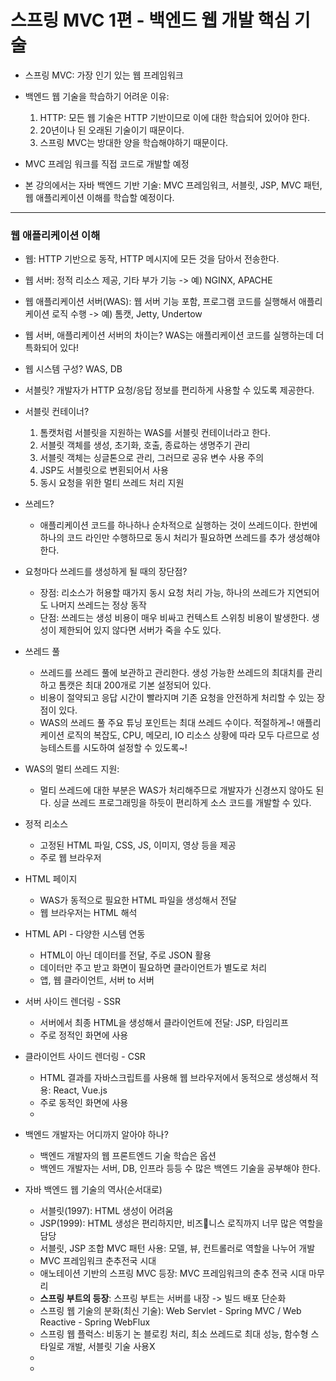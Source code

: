 # 스프링 MVC 1편 - 백엔드 웹 개발 핵심 기술

- 스프링 MVC: 가장 인기 있는 웹 프레임워크
  
- 백엔드 웹 기술을 학습하기 어려운 이유:
  1. HTTP: 모든 웹 기술은 HTTP 기반이므로 이에 대한 학습되어 있어야 한다.
  2. 20년이나 된 오래된 기술이기 때문이다.
  3. 스프링 MVC는 방대한 양을 학습해야하기 때문이다.

- MVC 프레임 워크를 직접 코드로 개발할 예정
  
- 본 강의에서는 자바 백엔드 기반 기술: MVC 프레임워크, 서블릿, JSP, MVC 패턴, 웹 애플리케이션 이해를 학습할 예정이다.

---
### 웹 애플리케이션 이해
- 웹: HTTP 기반으로 동작, HTTP 메시지에 모든 것을 담아서 전송한다.
  
- 웹 서버: 정적 리소스 제공, 기타 부가 기능 -> 예) NGINX, APACHE
  
- 웹 애플리케이션 서버(WAS): 웹 서버 기능 포함, 프로그램 코드를 실행해서 애플리케이션 로직 수행 -> 예) 톰캣, Jetty, Undertow
  
- 웹 서버, 애플리케이션 서버의 차이는? WAS는 애플리케이션 코드를 실행하는데 더 특화되어 있다!
  
- 웹 시스템 구성? WAS, DB
  
- 서블릿? 개발자가 HTTP 요청/응답 정보를 편리하게 사용할 수 있도록 제공한다.
  
- 서블릿 컨테이너? 
  1. 톰캣처럼 서블릿을 지원하는 WAS를 서블릿 컨테이너라고 한다.
  2. 서블릿 객체를 생성, 초기화, 호출, 종료하는 생명주기 관리
  3. 서블릿 객체는 싱글톤으로 관리, 그러므로 공유 변수 사용 주의
  4. JSP도 서블릿으로 변횐되어서 사용
  5. 동시 요청을 위한 멀티 쓰레드 처리 지원

- 쓰레드?
  - 애플리케이션 코드를 하나하나 순차적으로 실행하는 것이 쓰레드이다. 한번에 하나의 코드 라인만 수행하므로 동시 처리가 필요하면 쓰레드를 추가 생성해야 한다.

- 요청마다 쓰레드를 생성하게 될 때의 장단점?
    - 장점: 리소스가 허용할 때가지 동시 요청 처리 가능, 하나의 쓰레드가 지연되어도 나머지 쓰레드는 정상 동작
    - 단점: 쓰레드는 생성 비용이 매우 비싸고 컨텍스트 스위칭 비용이 발생한다. 생성이 제한되어 있지 않다면 서버가 죽을 수도 있다.
 
- 쓰레드 풀
  - 쓰레드를 쓰레드 풀에 보관하고 관리한다. 생성 가능한 쓰레드의 최대치를 관리하고 톰캣은 최대 200개로 기본 설정되어 있다.
  - 비용이 절약되고 응답 시간이 빨라지며 기존 요청을 안전하게 처리할 수 있는 장점이 있다.
  - WAS의 쓰레드 풀 주요 튜닝 포인트는 최대 쓰레드 수이다. 적절하게~! 애플리케이션 로직의 복잡도, CPU, 메모리, IO 리소스 상황에 따라 모두 다르므로 성능테스트를 시도하여  설정할 수 있도록~!
 
- WAS의 멀티 쓰레드 지원:
  - 멀티 쓰레드에 대한 부분은 WAS가 처리해주므로 개발자가 신경쓰지 않아도 된다. 싱글 쓰레드 프로그래밍을 하듯이 편리하게 소스 코드를 개발할 수 있다.

- 정적 리소스
  - 고정된 HTML 파일, CSS, JS, 이미지, 영상 등을 제공
  - 주로 웹 브라우저
 
- HTML 페이지
  - WAS가 동적으로 필요한 HTML 파일을 생성해서 전달
  - 웹 브라우저는 HTML 해석

- HTML API - 다양한 시스템 연동
  - HTML이 아닌 데이터를 전달, 주로 JSON 활용
  - 데이터만 주고 받고 화면이 필요하면 클라이언트가 별도로 처리
  - 앱, 웹 클라이언트, 서버 to 서버
 
- 서버 사이드 렌더링 - SSR
  - 서버에서 최종 HTML을 생성해서 클라이언트에 전달: JSP, 타임리프
  - 주로 정적인 화면에 사용

- 클라이언트 사이드 렌더링 - CSR
  - HTML 결과를 자바스크립트를 사용해 웹 브라우저에서 동적으로 생성해서 적용: React, Vue.js 
  - 주로 동적인 화면에 사용
  - 

- 백엔드 개발자는 어디까지 알아야 하나?
  - 백엔드 개발자의 웹 프론트엔드 기술 학습은 옵션
  - 백엔드 개발자는 서버, DB, 인프라 등등 수 많은 백엔드 기술을 공부해야 한다.
 
- 자바 백엔드 웹 기술의 역사(순서대로)
  - 서블릿(1997): HTML 생성이 어려움
  - JSP(1999): HTML 생성은 편리하지만, 비즈니스 로직까지 너무 많은 역할을 담당
  - 서블릿, JSP 조합 MVC 패턴 사용: 모델, 뷰, 컨트롤러로 역할을 나누어 개발
  - MVC 프레임워크 춘추전국 시대
  - 애노테이션 기반의  스프링 MVC 등장: MVC 프레임워크의 춘추 전국 시대 마무리
  - **스프링 부트의 등장**: 스프링 부트는 서버를 내장 -> 빌드 배포 단순화
  - 스프링 웹 기술의 분화(최신 기술): Web Servlet - Spring MVC / Web Reactive - Spring WebFlux
  - 스프링 웹 플럭스: 비동기 논 블로킹 처리, 최소 쓰레드로 최대 성능, 함수형 스타일로 개발, 서블릿 기술 사용X
  - 
  - 
